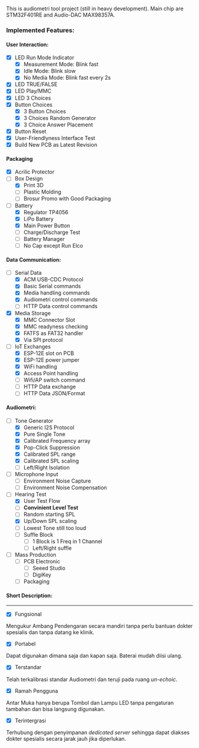 This is audiometri tool project (still in heavy development).
Main chip are STM32F401RE and Audio-DAC MAX98357A.

### Implemented Features:

#### User Interaction:

- [X] LED Run Mode Indicator
	- [x] Measurement Mode: Blink fast
	- [x] Idle Mode: Blink slow
	- [x] No Media Mode: Blink fast every 2s
- [X] LED TRUE/FALSE
- [X] LED Play/MMC
- [x] LED 3 Choices
- [X] Button Choices
	- [x] 3 Button Choices
	- [x] 3 Choices Random Generator
	- [x] 3 Choice Answer Placement
- [x] Button Reset
- [x] User-Friendlyness Interface Test
- [x] Build New PCB as Latest Revision

#### Packaging

- [x] Acrilic Protector
- [ ] Box Design
	- [x] Print 3D
	- [ ] Plastic Molding
	- [ ] Brosur Promo with Good Packaging
- [ ] Battery
	- [x] Regulator TP4056
	- [x] LiPo Battery
	- [x] Main Power Button
	- [ ] Charge/Discharge Test
	- [ ] Battery Manager
	- [ ] No Cap except Run Elco

#### Data Communication:

- [ ] Serial Data
	- [x] ACM USB-CDC Protocol
	- [x] Basic Serial commands
	- [x] Media handling commands
	- [x] Audiometri control commands
	- [ ] HTTP Data control commands

- [x] Media Storage
	- [x] MMC Connector Slot
	- [x] MMC readyness checking
	- [x] FATFS as FAT32 handler
	- [x] Via SPI protocol

- [ ] IoT Exchanges
	- [x] ESP-12E slot on PCB
	- [x] ESP-12E power jumper
	- [x] WiFi handling
	- [x] Access Point handling
	- [ ] Wifi/AP switch command
	- [ ] HTTP Data exchange
	- [ ] HTTP Data JSON/Format

#### Audiometri:

- [ ] Tone Generator
	- [x] Generic I2S Protocol
	- [x] Pure Single Tone
	- [x] Calibrated Frequency array
	- [x] Pop-Click Suppression
	- [x] Calibrated SPL range
	- [x] Calibrated SPL scaling
	- [ ] Left/Right Isolation

- [ ] Microphone Input
	- [ ] Environment Noise Capture
	- [ ] Environment Noise Compensation

- [ ] Hearing Test
	- [x] User Test Flow
	- [ ] **Convinient Level Test**
	- [ ] Random starting SPL
	- [x] Up/Down SPL scaling
	- [ ] Lowest Tone still too loud
	- [ ] Suffle Block
		- [ ] 1 Block is 1 Freq in 1 Channel
		- [ ] Left/Right suffle

- [ ] Mass Production
	- [ ] PCB Electronic
		- [ ] Seeed Studio
		- [ ] DigiKey
	- [ ] Packaging
	
#### Short Description:

---

- [x] Fungsional

Mengukur Ambang Pendengaran secara mandiri tanpa perlu bantuan dokter spesialis dan tanpa datang ke klinik.

- [x] Portabel

Dapat digunakan dimana saja dan kapan saja. Baterai mudah diisi ulang.

- [x] Terstandar

Telah terkalibrasi standar Audiometri dan teruji pada ruang *un-echoic*.

- [x] Ramah Pengguna

Antar Muka hanya berupa Tombol dan Lampu LED tanpa pengaturan tambahan dan bisa langsung digunakan.

- [x] Terintergrasi

Terhubung dengan penyimpanan *dedicated server* sehingga dapat diakses dokter spesialis secara jarak jauh jika diperlukan.




